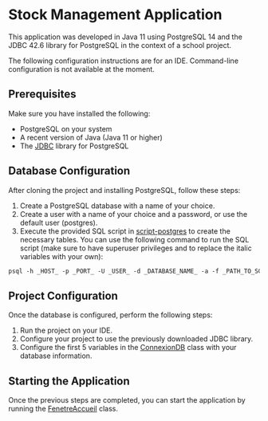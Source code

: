 # Stock Management Application

This application was developed in Java 11 using PostgreSQL 14 and the JDBC 42.6 library for PostgreSQL in the context of a school project.

The following configuration instructions are for an IDE. Command-line configuration is not available at the moment.

## Prerequisites

Make sure you have installed the following:

- PostgreSQL on your system
- A recent version of Java (Java 11 or higher)
- The [JDBC](https://jdbc.postgresql.org/download/) library for PostgreSQL

## Database Configuration

After cloning the project and installing PostgreSQL, follow these steps:

1. Create a PostgreSQL database with a name of your choice.
2. Create a user with a name of your choice and a password, or use the default user (postgres).
3. Execute the provided SQL script in [script-postgres](src/sql/script-postgres.sql) to create the necessary tables.
You can use the following command to run the SQL script (make sure to have superuser privileges and to replace the italic variables with your own):
```markdown
psql -h _HOST_ -p _PORT_ -U _USER_ -d _DATABASE_NAME_ -a -f _PATH_TO_SCRIPT_
```

## Project Configuration

Once the database is configured, perform the following steps:

1. Run the project on your IDE.
2. Configure your project to use the previously downloaded JDBC library.
3. Configure the first 5 variables in the [ConnexionDB](src/dal/ConnexionDB.java) class with your database information.

## Starting the Application

Once the previous steps are completed, you can start the application by running the [FenetreAccueil](src/presentation/FenetreAccueil.java) class.
